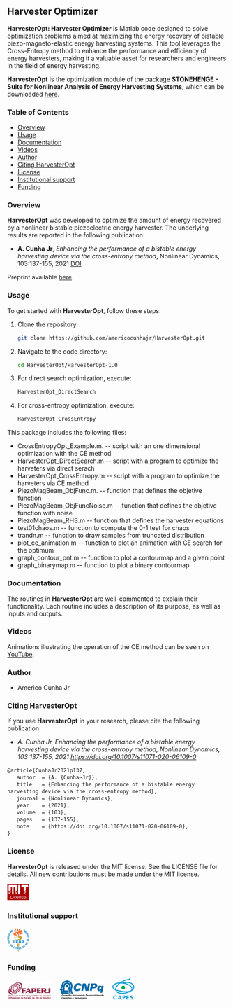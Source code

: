 ## Harvester Optimizer

**HarvesterOpt: Harvester Optimizer** is Matlab code designed to solve optimization problems aimed at maximizing the energy recovery of bistable piezo-magneto-elastic energy harvesting systems. This tool leverages the Cross-Entropy method to enhance the performance and efficiency of energy harvesters, making it a valuable asset for researchers and engineers in the field of energy harvesting.

**HarvesterOpt** is the optimization module of the package **STONEHENGE - Suite for Nonlinear Analysis of Energy Harvesting Systems**, which can be downloaded <a href="https://americocunhajr.github.io/STONEHENGE" target="_blank">here</a>.

### Table of Contents
- [Overview](#overview)
- [Usage](#usage)
- [Documentation](#documentation)
- [Videos](#videos)
- [Author](#author)
- [Citing HarvesterOpt](#citing-harvesteropt)
- [License](#license)
- [Institutional support](#institutional-support)
- [Funding](#funding)

### Overview
**HarvesterOpt** was developed to optimize the amount of energy recovered by a nonlinear bistable piezoelectric energy harvester. The underlying results are reported in the following publication:
- **A. Cunha Jr**, *Enhancing the performance of a bistable energy harvesting device via the cross-entropy method*, Nonlinear Dynamics, 103:137-155, 2021 <a href="https://doi.org/10.1007/s11071-020-06109-0" target="_blank">DOI</a>

Preprint available <a href="https://hal.archives-ouvertes.fr/hal-01531845v3" target="_blank">here</a>.

### Usage
To get started with **HarvesterOpt**, follow these steps:
1. Clone the repository:
   ```bash
   git clone https://github.com/americocunhajr/HarvesterOpt.git
   ```
2. Navigate to the code directory:
   ```bash
   cd HarvesterOpt/HarvesterOpt-1.0
   ```
3. For direct search optimization, execute:
   ```bash
   HarvesterOpt_DirectSearch
   ```
4. For cross-entropy optimization, execute:
   ```bash
   HarvesterOpt_CrossEntropy
   ```

This package includes the following files:
* CrossEntropyOpt_Example.m.  -- script with an one dimensional optimization with the CE method
* HarvesterOpt_DirectSearch.m -- script with a program to optimize the harveters via direct serach
* HarvesterOpt_CrossEntropy.m -- script with a program to optimize the harveters via CE method
* PiezoMagBeam_ObjFunc.m.     -- function that defines the objetive function
* PiezoMagBeam_ObjFuncNoise.m -- function that defines the objetive function with noise
* PiezoMagBeam_RHS.m          -- function that defines the harvester equations
* test01chaos.m               -- function to compute the 0-1 test for chaos
* trandn.m                    -- function to draw samples from truncated distribution
* plot_ce_animation.m         -- function to plot an animation with CE search for the optimum
* graph_contour_pnt.m         -- function to plot a contourmap and a given point
* graph_binarymap.m           -- function to plot a binary contourmap

### Documentation
The routines in **HarvesterOpt** are well-commented to explain their functionality. Each routine includes a description of its purpose, as well as inputs and outputs. 

### Videos
Animations illustrating the operation of the CE method can be seen on <a href="https://www.youtube.com/playlist?list=PLjNDdMKtfqVnU4QIubzpeE25szNEbEdBZ" target="_blank">YouTube</a>.

### Author
- Americo Cunha Jr

### Citing HarvesterOpt
If you use **HarvesterOpt** in your research, please cite the following publication:
- *A. Cunha Jr, Enhancing the performance of a bistable energy harvesting device via the cross-entropy method, Nonlinear Dynamics, 103:137-155, 2021 https://doi.org/10.1007/s11071-020-06109-0*

```
@article{CunhaJr2021p137,
   author  = {A. {Cunha~Jr}},
   title   = {Enhancing the performance of a bistable energy harvesting device via the cross-entropy method},
   journal = {Nonlinear Dynamics},
   year    = {2021},
   volume  = {103},
   pages   = {137-155},
   note    = {https://doi.org/10.1007/s11071-020-06109-0},
}
```

### License
**HarvesterOpt** is released under the MIT license. See the LICENSE file for details. All new contributions must be made under the MIT license.

<img src="logo/mit_license_red.png" width="10%"> 

### Institutional support

<img src="logo/logo_uerj_color.jpeg" width="10%">

### Funding

<img src="logo/faperj.jpg" width="20%"> &nbsp; &nbsp; <img src="logo/cnpq.png" width="20%"> &nbsp; &nbsp; <img src="logo/capes.png" width="10%">

